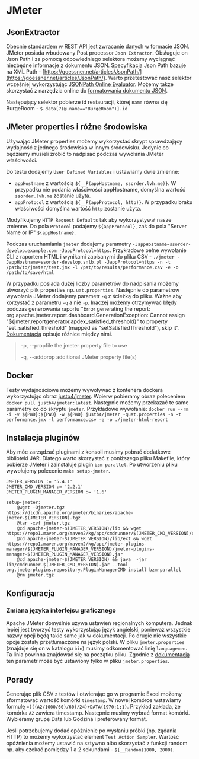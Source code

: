 # JMeter

## JsonExtractor

Obecnie standardem w REST API jest zwracanie danych w formacie JSON. JMeter posiada wbudowany Post processor `Json Extractor`. Obsługuje on Json Path i za pomocą odpowiedniego selektora możemy wyciągnąć niezbędne informacje z dokumentu JSON. Specyfikacja Json Path bazuje na XML Path - [https://goessner.net/articles/JsonPath/](https://goessner.net/articles/JsonPath/). Warto przetestować nasz selektor wcześniej wykorzystując [JSONPath Online Evaluator](https://jsonpath.com/). Możemy także skorzystać z narzędzia online do [formatowania dokumentu JSON](https://jsonformatter.org/).

Następujący selektor pobierze id restauracji, której `name` równa się BurgeRoom - `$.data[?(@.name=="BurgeRoom")].id`

## JMeter properties i różne środowiska

Używając JMeter properties możemy wykorzystać skrypt sprawdzający wydajność z jednego środowiska w innym środowisku. Jedynie co będziemy musieli zrobić to nadpisać podczas wywołania JMeter właściwości.

Do testu dodajemy `User Defined Variables` i ustawiamy dwie zmienne:

* `appHostname` z wartością `${__P(appHostname, ssorder.lvh.me)}`. W przypadku nie podania właściwości appHostname, domyślna wartość `ssorder.lvh.me` zostanie użyta.
* `appProtocol` z wartością `${__P(appProtocol, http)}`. W przypadku braku właściwości domyślna wartość `http` zostanie użyta.

Modyfikujemy `HTTP Request Defaults` tak aby wykorzystywał nasze zmienne. Do pola `Protocol` podajemy `${appProtocol}`, zaś do pola "Server Name or IP" `${appHostname}`.

Podczas uruchamiania `jmeter` dodajemy parametry `-JappHostname=ssorder-develop.example.com -JappProtocol=https`.
Przykładowe pełne wywołanie CLI z raportem HTML i wynikami zapisanymi do pliku CSV - `./jmeter -JappHostname=ssorder-develop.snlb.pl -JappProtocol=https -n -t /path/to/jmeter/test.jmx -l /pat/to/results/performance.csv -e -o /path/to/save/html`

W przypadku posiada dużej liczby parametrów do nadpisania możemy utworzyć plik properties np. `uat.properties`. Następnie do parametrów wywołania JMeter dodajemy parametr `-q` z ścieżką do pliku.
Ważne aby korzystać z parametru `-q` a nie `-p`. Inaczej możemy otrzymywać błędy podczas generowania raportu "Error generating the report: org.apache.jmeter.report.dashboard.GenerationException: Cannot assign "${jmeter.reportgenerator.apdex_satisfied_threshold}" to property "set_satisfied_threshold" (mapped as "setSatisfiedThreshold"), skip it".
[Dokumentacja](https://jmeter.apache.org/usermanual/get-started.html#options) opisuje różnice między nimi.

>-p, --propfile <argument>
>    the jmeter property file to use
>
>-q, --addprop <argument>
>    additional JMeter property file(s)

## Docker

Testy wydajnościowe możemy wywoływać z kontenera dockera wykorzystując obraz [justb4/jmeter](https://hub.docker.com/r/justb4/jmeter).
Wpierw pobieramy obraz poleceniem `docker pull justb4/jmeter:latest`. Następnie możemy przekazać te same parametry co do skryptu `jmeter`.
Przykładowe wywołanie: `docker run --rm -i -v ${PWD}:${PWD} -w ${PWD} justb4/jmeter -quat.properties -n -t performance.jmx -l performance.csv -e -o ./jmeter-html-report`

## Instalacja pluginów

Aby móc zarządzać pluginami z konsoli musimy pobrać dodatkowe biblioteki JAR. Dlatego warto skorzystać z poniższego pliku Makefile, który pobierze JMeter i zainstaluje plugin `bzm-parallel`.
Po utworzeniu pliku wywołujemy polecenie `make setup-jmeter`.

```
JMETER_VERSION := '5.4.1'
JMETER_CMD_VERSION := '2.2.1'
JMETER_PLUGIN_MANAGER_VERSION := '1.6'

setup-jmeter:
	@wget -Ojmeter.tgz https://dlcdn.apache.org/jmeter/binaries/apache-jmeter-$(JMETER_VERSION).tgz
	@tar -xvf jmeter.tgz
	@cd apache-jmeter-$(JMETER_VERSION)/lib && wget https://repo1.maven.org/maven2/kg/apc/cmdrunner/$(JMETER_CMD_VERSION)/cmdrunner-$(JMETER_CMD_VERSION).jar
	@cd apache-jmeter-$(JMETER_VERSION)/lib/ext && wget https://repo1.maven.org/maven2/kg/apc/jmeter-plugins-manager/$(JMETER_PLUGIN_MANAGER_VERSION)/jmeter-plugins-manager-$(JMETER_PLUGIN_MANAGER_VERSION).jar
	@cd apache-jmeter-$(JMETER_VERSION) && java  -jar lib/cmdrunner-$(JMETER_CMD_VERSION).jar --tool org.jmeterplugins.repository.PluginManagerCMD install bzm-parallel
	@rm jmeter.tgz
```

## Konfiguracja

### Zmiana języka interfejsu graficznego

Apache JMeter domyślnie używa ustawień regionalnych komputera.
Jednak lepiej jest tworzyć testy wykorzystując język angielski, ponieważ wszystkie nazwy opcji będą takie same jak w dokumentacji. Po drugie nie wszystkie opcje zostały przetłumaczone na język polski.
W pliku `jmeter.properties` (znajduje się on w katalogu `bin`) musimy odkomentować linię `language=en`.
Ta linia powinna znajdować się na początku pliku.
Zgodnie z [dokumentacją](https://jmeter.apache.org/usermanual/properties_reference.html#language) ten parametr może być ustawiony tylko w pliku `jmeter.properties`.

## Porady

Generując plik CSV z testów i otwierając go w programie Excel możemy sformatować wartość komórki `timestamp`. W nowej komórce wstawiamy formułę `=(((A2/1000/60)/60)/24)+DATA(1970;1;1)`. Przykład zakłada, że komórka `A2` zawiera timestamp. Następnie musimy wybrać format komórki. Wybieramy grupę Data lub Godzina i preferowany format.

Jeśli potrzebujemy dodać opóźnienie po wysłaniu próbki (np. żądania HTTP) to możemy wykorzystać element `Test Action Sampler`. Wartość opóźnienia możemy ustawić na sztywno albo skorzystać z funkcji random np. aby czekać pomiędzy 1 a 2 sekundami - `${__Random(1000, 2000)`.
